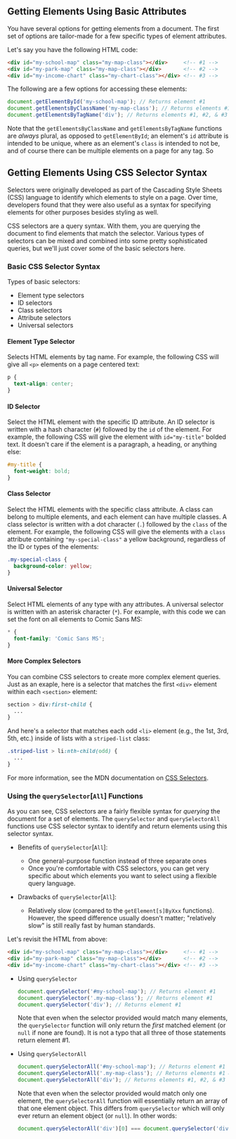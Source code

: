 ## Getting Elements Using Basic Attributes

You have several options for getting elements from a document. The first set of options are tailor-made for a few specific types of element attributes.

Let's say you have the following HTML code:

```html
<div id="my-school-map" class="my-map-class"></div>     <!-- #1 -->
<div id="my-park-map" class="my-map-class"></div>       <!-- #2 -->
<div id="my-income-chart" class="my-chart-class"></div> <!-- #3 -->
```

The following are a few options for accessing these elements:

```js
document.getElementById('my-school-map'); // Returns element #1
document.getElementsByClassName('my-map-class'); // Returns elements #1 & #2
document.getElementsByTagName('div'); // Returns elements #1, #2, & #3
```

Note that the `getElementsByClassName` and `getElementsByTagName` functions are
_always_ plural, as opposed to `getElementById`; an element's `id` attribute is
intended to be unique, where as an element's `class` is intended to not be, and of course there can be multiple elements on a page for any tag. So

## Getting Elements Using CSS Selector Syntax

Selectors were originally developed as part of the Cascading Style Sheets (CSS)
language to identify which elements to style on a page. Over time, developers
found that they were also useful as a syntax for specifying elements for other
purposes besides styling as well.

CSS selectors are a query syntax. With them, you are querying the document to
find elements that match the selector. Various types of selectors can be mixed
and combined into some pretty sophisticated queries, but we'll just cover some
of the basic selectors here.

### Basic CSS Selector Syntax

Types of basic selectors:
* Element type selectors
* ID selectors
* Class selectors
* Attribute selectors
* Universal selectors

#### Element Type Selector

Selects HTML elements by tag name. For example, the following CSS will give all
`<p>` elements on a page centered text:

```css
p {
  text-align: center;
}
```

#### ID Selector

Select the HTML element with the specific ID attribute. An ID selector is
written with a hash character (`#`) followed by the `id` of the element. For
example, the following CSS will give the element with `id="my-title"` bolded
text. It doesn't care if the element is a paragraph, a heading, or anything
else:

```css
#my-title {
  font-weight: bold;
}
```

#### Class Selector

Select the HTML elements with the specific class attribute. A class can belong
to multiple elements, and each element can have multiple classes. A class
selector is written with a dot character (`.`) followed by the `class` of the
element. For example, the following CSS will give the elements with a `class`
attribute containing `"my-special-class"` a yellow background, regardless of the
ID or types of the elements:

```css
.my-special-class {
  background-color: yellow;
}
```

#### Universal Selector

Select HTML elements of any type with any attributes. A universal selector is
written with an asterisk character (`*`). For example, with this code we can set
the font on all elements to Comic Sans MS:

```css
* {
  font-family: 'Comic Sans MS';
}
```

#### More Complex Selectors

You can combine CSS selectors to create more complex element queries. Just as an exaple, here is a selector that matches the first `<div>` element within each `<section>` element:

```css
section > div:first-child {
  ...
}
```

And here's a selector that matches each odd `<li>` element (e.g., the 1st, 3rd, 5th, etc.) inside of lists with a `striped-list` class:

```css
.striped-list > li:nth-child(odd) {
  ...
}
```

For more information, see the MDN documentation on [CSS Selectors](https://developer.mozilla.org/en-US/docs/Learn/CSS/Building_blocks/Selectors).

### Using the `querySelector`[`All`] Functions

As you can see, CSS selectors are a fairly flexible syntax for _querying_ the
document for a set of elements. The `querySelector` and `querySelectorAll`
functions use CSS selector syntax to identify and return elements using this
selector syntax.

* Benefits of `querySelector`[`All`]:
  * One general-purpose function instead of three separate ones
  * Once you're comfortable with CSS selectors, you can get very specific about
    which elements you want to select using a flexible query language.

* Drawbacks of `querySelector`[`All`]:
  * Relatively slow (compared to the `getElement[s]ByXxx` functions). However,
    the speed difference usually doesn't matter; "relatively slow" is still
    really fast by human standards.

Let's revisit the HTML from above:

```html
<div id="my-school-map" class="my-map-class"></div>     <!-- #1 -->
<div id="my-park-map" class="my-map-class"></div>       <!-- #2 -->
<div id="my-income-chart" class="my-chart-class"></div> <!-- #3 -->
```

* Using `querySelector`

  ```js
  document.querySelector('#my-school-map'); // Returns element #1
  document.querySelector('.my-map-class'); // Returns element #1
  document.querySelector('div'); // Returns element #1
  ```

  Note that even when the selector provided would match many elements, the
  `querySelector` function will only return the _first_ matched element (or
  `null` if none are found). It is not a typo that all three of those statements
  return element #1.

* Using `querySelectorAll`

  ```js
  document.querySelectorAll('#my-school-map'); // Returns element #1
  document.querySelectorAll('.my-map-class'); // Returns elements #1 & #2
  document.querySelectorAll('div'); // Returns elements #1, #2, & #3
  ```

  Note that even when the selector provided would match only one element, the
  `querySelectorAll` function will essentially return an array of that one
  element object. This differs from `querySelector` which will only ever return
  an element object (or `null`). In other words:

  ```js
  document.querySelectorAll('div')[0] === document.querySelector('div');
  ```
